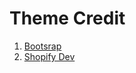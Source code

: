 # Theme Credit 

1. <a href="https://getbootstrap.com/">Bootsrap</a>
2. <a href="https://shopify.dev/docs/themes/">Shopify Dev</a>
